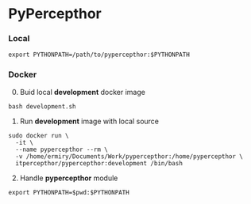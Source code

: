 # PyPercepthor

### Local

```
export PYTHONPATH=/path/to/pypercepthor:$PYTHONPATH
```

### Docker

0. Buid local **development** docker image

```
bash development.sh
```

1. Run **development** image with local source

```
sudo docker run \
  -it \
  --name pypercepthor --rm \
  -v /home/ermiry/Documents/Work/pypercepthor:/home/pypercepthor \
  itpercepthor/pypercepthor:development /bin/bash
```

2. Handle **pypercepthor** module

```
export PYTHONPATH=$pwd:$PYTHONPATH
```
